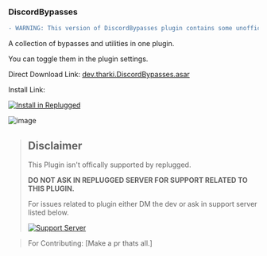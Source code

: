 ### DiscordBypasses
```diff
- WARNING: This version of DiscordBypasses plugin contains some unofficial bypasses. For only the offical bypasses install [LegalDiscordBypasses](https://github.com/Tharki-God/DiscordBypasses)
```
A collection of bypasses and utilities in one plugin.

You can toggle them in the plugin settings.

Direct Download Link: [dev.tharki.DiscordBypasses.asar](https://github.com/Tharki-God/DiscordBypasses/releases/latest/download/dev.tharki.DiscordBypasses.asar)

Install Link:


[![Install in Replugged](https://img.shields.io/badge/-Install%20in%20Replugged-blue?style=for-the-badge&logo=none)](https://replugged.dev/install?identifier=Tharki-God/DiscordBypasses&source=github)

![image](https://tharki-god.github.io/files-random-host/bdpluginsassets/bypass.png)

> ## Disclaimer
>
> This Plugin isn't offically supported by replugged.
>
>**DO NOT ASK IN REPLUGGED SERVER FOR SUPPORT RELATED TO THIS PLUGIN.**
>
> For issues related to plugin either DM the dev or ask in support server listed below.
>
>
> [![Support Server](https://discordapp.com/api/guilds/919649417005506600/widget.png?style=banner3)](https://discord.gg/SgKSKyh9gY)





> For Contributing: [Make a pr thats all.]
